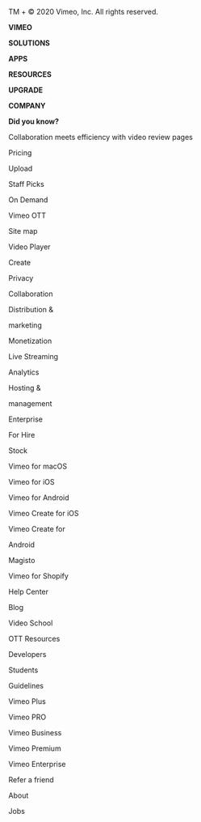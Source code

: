 TM + © 2020 Vimeo, Inc. All rights reserved.

**VIMEO**

**SOLUTIONS**

**APPS**

**RESOURCES**

**UPGRADE**

**COMPANY**

**Did you know?**

Collaboration meets efficiency with video review pages

Pricing

Upload

Staff Picks

On Demand

Vimeo OTT

Site map

Video Player

Create

Privacy

Collaboration

Distribution &

marketing

Monetization

Live Streaming

Analytics

Hosting &

management

Enterprise

For Hire

Stock

Vimeo for macOS

Vimeo for iOS

Vimeo for Android

Vimeo Create for iOS

Vimeo Create for

Android

Magisto

Vimeo for Shopify

Help Center

Blog

Video School

OTT Resources

Developers

Students

Guidelines

Vimeo Plus

Vimeo PRO

Vimeo Business

Vimeo Premium

Vimeo Enterprise

Refer a friend

About

Jobs

